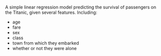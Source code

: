 A simple linear regression model predicting the survival of passengers on the Titanic, given several features. Including:  
- age
- fare
- sex
- class
- town from which they embarked
- whether or not they were alone

